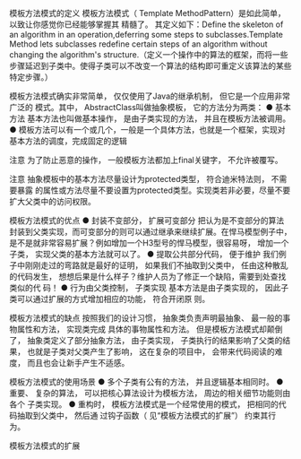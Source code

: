 模板方法模式的定义
模板方法模式（ Template MethodPattern）是如此简单，以致让你感觉你已经能够掌握其
精髓了。 其定义如下：Define the skeleton of an algorithm in an operation,deferring some steps to subclasses.Template Method lets subclasses redefine certain steps of an algorithm without changing the algorithm's
structure.（定义一个操作中的算法的框架，而将一些步骤延迟到子类中。使得子类可以不改变一个算法的结构即可重定义该算法的某些特定步骤。）

模板方法模式确实非常简单， 仅仅使用了Java的继承机制， 但它是一个应用非常广泛的
模式。其中， AbstractClass叫做抽象模板， 它的方法分为两类：
● 基本方法
基本方法也叫做基本操作， 是由子类实现的方法， 并且在模板方法被调用。
● 模板方法可以有一个或几个，一般是一个具体方法，也就是一个框架，实现对基本方法的调度，完成固定的逻辑

注意 为了防止恶意的操作， 一般模板方法都加上final关键字， 不允许被覆写。


注意 抽象模板中的基本方法尽量设计为protected类型， 符合迪米特法则， 不需要暴露
的属性或方法尽量不要设置为protected类型。实现类若非必要，尽量不要扩大父类中的访问权限。


模板方法模式的优点
● 封装不变部分， 扩展可变部分
把认为是不变部分的算法封装到父类实现，而可变部分的则可以通过继承来继续扩展。在悍马模型例子中，是不是就非常容易扩展？例如增加一个H3型号的悍马模型，很容易呀， 增加一个子类， 实现父类的基本方法就可以了。
● 提取公共部分代码， 便于维护
我们例子中刚刚走过的弯路就是最好的证明， 如果我们不抽取到父类中， 任由这种散乱
的代码发生， 想想后果是什么样子？维护人员为了修正一个缺陷，需要到处查找类似的代
码！
● 行为由父类控制， 子类实现
基本方法是由子类实现的， 因此子类可以通过扩展的方式增加相应的功能， 符合开闭原
则。


模板方法模式的缺点
按照我们的设计习惯， 抽象类负责声明最抽象、 最一般的事物属性和方法， 实现类完成
具体的事物属性和方法。 但是模板方法模式却颠倒了， 抽象类定义了部分抽象方法， 由子类实现， 子类执行的结果影响了父类的结果， 也就是子类对父类产生了影响， 这在复杂的项目中， 会带来代码阅读的难度， 而且也会让新手产生不适感。

模板方法模式的使用场景
● 多个子类有公有的方法， 并且逻辑基本相同时。
● 重要、 复杂的算法， 可以把核心算法设计为模板方法， 周边的相关细节功能则由各个
子类实现。
● 重构时， 模板方法模式是一个经常使用的模式， 把相同的代码抽取到父类中， 然后通
过钩子函数（ 见“模板方法模式的扩展”） 约束其行为。



模板方法模式的扩展